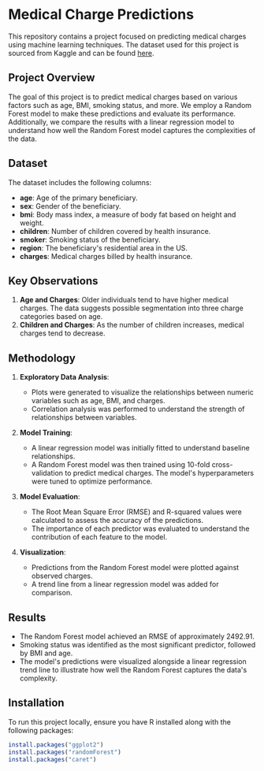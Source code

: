 # Medical Charge Predictions

This repository contains a project focused on predicting medical charges using machine learning techniques. The dataset used for this project is sourced from Kaggle and can be found [here](https://www.kaggle.com/datasets/mirichoi0218/insurance?resource=download).

## Project Overview

The goal of this project is to predict medical charges based on various factors such as age, BMI, smoking status, and more. We employ a Random Forest model to make these predictions and evaluate its performance. Additionally, we compare the results with a linear regression model to understand how well the Random Forest model captures the complexities of the data.

## Dataset

The dataset includes the following columns:

- **age**: Age of the primary beneficiary.
- **sex**: Gender of the beneficiary.
- **bmi**: Body mass index, a measure of body fat based on height and weight.
- **children**: Number of children covered by health insurance.
- **smoker**: Smoking status of the beneficiary.
- **region**: The beneficiary's residential area in the US.
- **charges**: Medical charges billed by health insurance.

## Key Observations

1. **Age and Charges**: Older individuals tend to have higher medical charges. The data suggests possible segmentation into three charge categories based on age.
2. **Children and Charges**: As the number of children increases, medical charges tend to decrease.

## Methodology

1. **Exploratory Data Analysis**:
   - Plots were generated to visualize the relationships between numeric variables such as age, BMI, and charges.
   - Correlation analysis was performed to understand the strength of relationships between variables.

2. **Model Training**:
   - A linear regression model was initially fitted to understand baseline relationships.
   - A Random Forest model was then trained using 10-fold cross-validation to predict medical charges. The model's hyperparameters were tuned to optimize performance.

3. **Model Evaluation**:
   - The Root Mean Square Error (RMSE) and R-squared values were calculated to assess the accuracy of the predictions.
   - The importance of each predictor was evaluated to understand the contribution of each feature to the model.

4. **Visualization**:
   - Predictions from the Random Forest model were plotted against observed charges.
   - A trend line from a linear regression model was added for comparison.

## Results

- The Random Forest model achieved an RMSE of approximately 2492.91.
- Smoking status was identified as the most significant predictor, followed by BMI and age.
- The model's predictions were visualized alongside a linear regression trend line to illustrate how well the Random Forest captures the data's complexity.

## Installation

To run this project locally, ensure you have R installed along with the following packages:

```r
install.packages("ggplot2")
install.packages("randomForest")
install.packages("caret")
